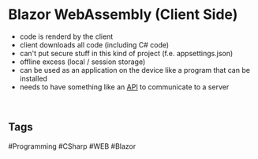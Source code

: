 # Blazor WebAssembly (Client Side)

- code is renderd by the client
- client downloads all code (including C# code)
- can't put secure stuff in this kind of project (f.e. appsettings.json)
- offline excess (local / session storage)
- can be used as an application on the device like a program that can be installed
- needs to have something like an [API](https://github.com/lucasmenke/Notes/blob/main/IT/General/API.md) to communicate to a server

<br>

## Tags

#Programming #CSharp #WEB #Blazor 